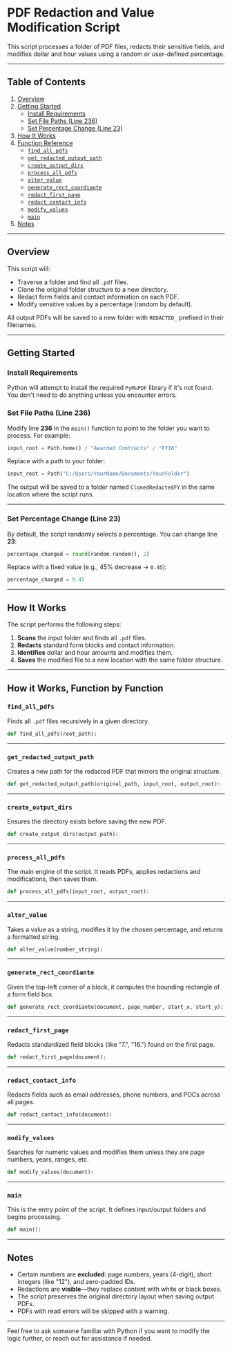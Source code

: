 # PDF Redaction and Value Modification Script

This script processes a folder of PDF files, redacts their sensitive fields, and modifies dollar and hour values using a random or user-defined percentage.

---

## Table of Contents

1. [Overview](#overview)
2. [Getting Started](#getting-started)
   - [Install Requirements](#install-requirements)
   - [Set File Paths (Line 236)](#set-file-paths-line-236)
   - [Set Percentage Change (Line 23)](#set-percentage-change-line-23)
3. [How It Works](#️-how-it-works)
4. [Function Reference](#-how-it-works-function-by-function)
   - [`find_all_pdfs`](#find_all_pdfs)
   - [`get_redacted_output_path`](#get_redacted_output_path)
   - [`create_output_dirs`](#create_output_dirs)
   - [`process_all_pdfs`](#process_all_pdfs)
   - [`alter_value`](#alter_value)
   - [`generate_rect_coordiante`](#generate_rect_coordiante)
   - [`redact_first_page`](#redact_first_page)
   - [`redact_contact_info`](#redact_contact_info)
   - [`modify_values`](#modify_values)
   - [`main`](#main)
5. [Notes](#notes)

---

## Overview

This script will:

- Traverse a folder and find all `.pdf` files.
- Clone the original folder structure to a new directory.
- Redact form fields and contact information on each PDF.
- Modify sensitive values by a percentage (random by default).

All output PDFs will be saved to a new folder with `REDACTED_` prefixed in their filenames.

---

## Getting Started

### Install Requirements

Python will attempt to install the required `PyMuPDF` library if it's not found. You don't need to do anything unless you encounter errors.

### Set File Paths (Line 236)

Modify line **236** in the `main()` function to point to the folder you want to process. For example:

```python
input_root = Path.home() / "Awarded Contracts" / "FY16"
```

Replace with a path to your folder:

```python
input_root = Path("C:/Users/YourName/Documents/YourFolder")
```

The output will be saved to a folder named `ClonedRedactedFY` in the same location where the script runs.

---

### Set Percentage Change (Line 23)

By default, the script randomly selects a percentage. You can change line **23**:

```python
percentage_changed = round(random.random(), 2)
```

Replace with a fixed value (e.g., 45% decrease → `0.45`):

```python
percentage_changed = 0.45
```

---

## How It Works

The script performs the following steps:

1. **Scans** the input folder and finds all `.pdf` files.
2. **Redacts** standard form blocks and contact information.
3. **Identifies** dollar and hour amounts and modifies them.
4. **Saves** the modified file to a new location with the same folder structure.

---

## How it Works, Function by Function

### `find_all_pdfs`

Finds all `.pdf` files recursively in a given directory.

```python
def find_all_pdfs(root_path):
```

---

### `get_redacted_output_path`

Creates a new path for the redacted PDF that mirrors the original structure.

```python
def get_redacted_output_path(original_path, input_root, output_root):
```

---

### `create_output_dirs`

Ensures the directory exists before saving the new PDF.

```python
def create_output_dirs(output_path):
```

---

### `process_all_pdfs`

The main engine of the script. It reads PDFs, applies redactions and modifications, then saves them.

```python
def process_all_pdfs(input_root, output_root):
```

---

### `alter_value`

Takes a value as a string, modifies it by the chosen percentage, and returns a formatted string.

```python
def alter_value(number_string):
```

---

### `generate_rect_coordiante`

Given the top-left corner of a block, it computes the bounding rectangle of a form field box.

```python
def generate_rect_coordiante(document, page_number, start_x, start_y):
```

---

### `redact_first_page`

Redacts standardized field blocks (like "7.", "16.") found on the first page.

```python
def redact_first_page(document):
```

---

### `redact_contact_info`

Redacts fields such as email addresses, phone numbers, and POCs across all pages.

```python
def redact_contact_info(document):
```

---

### `modify_values`

Searches for numeric values and modifies them unless they are page numbers, years, ranges, etc.

```python
def modify_values(document):
```

---

### `main`

This is the entry point of the script. It defines input/output folders and begins processing.

```python
def main():
```

---

## Notes

- Certain numbers are **excluded**: page numbers, years (4-digit), short integers (like "12"), and zero-padded IDs.
- Redactions are **visible**—they replace content with white or black boxes.
- The script preserves the original directory layout when saving output PDFs.
- PDFs with read errors will be skipped with a warning.

---

Feel free to ask someone familiar with Python if you want to modify the logic further, or reach out for assistance if needed.
